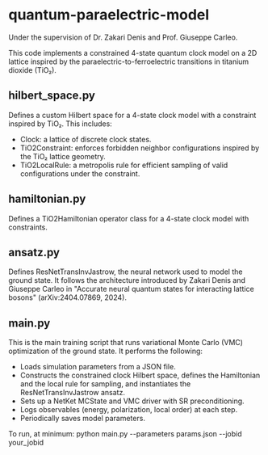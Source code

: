 # quantum-paraelectric-model

Under the supervision of Dr. Zakari Denis and Prof. Giuseppe Carleo.

This code implements a constrained 4-state quantum clock model on a 2D lattice inspired by the paraelectric-to-ferroelectric transitions in titanium dioxide (TiO₂).

## hilbert_space.py
Defines a custom Hilbert space for a 4-state clock model with a constraint inspired by TiO₂. This includes:
- Clock: a lattice of discrete clock states.
- TiO2Constraint: enforces forbidden neighbor configurations inspired by the TiO₂ lattice geometry.
- TiO2LocalRule: a metropolis rule for efficient sampling of valid configurations under the constraint.

## hamiltonian.py
Defines a TiO2Hamiltonian operator class for a 4-state clock model with constraints.

## ansatz.py
Defines ResNetTransInvJastrow, the neural network used to model the ground state. It follows the architecture introduced by Zakari Denis and Giuseppe Carleo in "Accurate neural quantum states for interacting lattice bosons" (arXiv:2404.07869, 2024).

## main.py
This is the main training script that runs variational Monte Carlo (VMC) optimization of the ground state. It performs the following:
- Loads simulation parameters from a JSON file.
- Constructs the constrained clock Hilbert space, defines the Hamiltonian and the local rule for sampling, and instantiates the ResNetTransInvJastrow ansatz.
- Sets up a NetKet MCState and VMC driver with SR preconditioning.
- Logs observables (energy, polarization, local order) at each step.
- Periodically saves model parameters.

To run, at minimum:
python main.py --parameters params.json --jobid your_jobid
